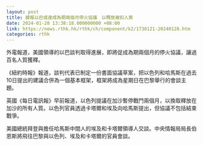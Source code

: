 ```yaml
---
layout: post
title: 據報以巴或達成為期兩個月停火協議　以釋放被扣人質
date: 2024-01-28 13:38:18.000000000 +08:00
link: https://news.rthk.hk/rthk/ch/component/k2/1738121-20240128.htm
categories: rthk
---
```


外電報道，美國領導的以巴談判取得進展，即將促成為期兩個月的停火協議，讓過百名人質獲釋。

《紐約時報》報道，談判代表已制定一份書面協議草案，把以色列和哈馬斯在過去10日提出的建議合併為一個基本框架，框架將成為星期日在巴黎舉行的會談主題。

英國《每日電訊報》早前報道，以色列提議在加沙暫停戰鬥兩個月，以換取釋放在加沙的所有人質。以色列官員透過卡塔爾和埃及向哈馬斯提出，但協議不包括結束戰爭。

美國總統拜登與擔任哈馬斯中間人的埃及和卡塔爾領導人交談。中央情報局局長伯恩斯將飛往巴黎與以色列、埃及和卡塔爾的官員會談。
